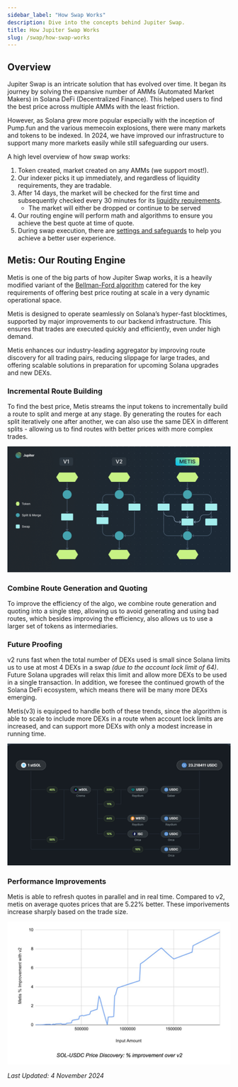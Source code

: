 ```yaml
---
sidebar_label: "How Swap Works"
description: Dive into the concepts behind Jupiter Swap.
title: How Jupiter Swap Works
slug: /swap/how-swap-works
---
```


<head>
    <title>Jupiter Swap | Quickstart</title>
    <meta name="twitter:card" content="summary" />
</head>

## Overview

Jupiter Swap is an intricate solution that has evolved over time. It began its journey by solving the expansive number of AMMs (Automated Market Makers) in Solana DeFi (Decentralized Finance). This helped users to find the best price across multiple AMMs with the least friction.

However, as Solana grew more popular especially with the inception of Pump.fun and the various memecoin explosions, there were many markets and tokens to be indexed. In 2024, we have improved our infrastructure to support many more markets easily while still safeguarding our users.

A high level overview of how swap works:

1. Token created, market created on any AMMs (we support most!).
2. Our indexer picks it up immediately, and regardless of liquidity requirements, they are tradable.
3. After 14 days, the market will be checked for the first time and subsequently checked every 30 minutes for its [liquidity requirements](../general/get-your-token-on-jupiter#how-to-get-your-pool-routed-on-jupiter).
    - The market will either be dropped or continue to be served
4. Our routing engine will perform math and algorithms to ensure you achieve the best quote at time of quote.
5. During swap execution, there are [settings and safeguards](../1-swap/2-tutorials/3-how-to-trade-safely.md) to help you achieve a better user experience.

## Metis: Our Routing Engine

Metis is one of the big parts of how Jupiter Swap works, it is a heavily modified variant of the [Bellman-Ford algorithm](https://en.wikipedia.org/wiki/Bellman%E2%80%93Ford_algorithm) catered for the key requirements of offering best price routing at scale in a very dynamic operational space.

Metis is designed to operate seamlessly on Solana’s hyper-fast blocktimes, supported by major improvements to our backend infrastructure. This ensures that trades are executed quickly and efficiently, even under high demand.

Metis enhances our industry-leading aggregator by improving route discovery for all trading pairs, reducing slippage for large trades, and offering scalable solutions in preparation for upcoming Solana upgrades and new DEXs.

### Incremental Route Building

To find the best price, Metis streams the input tokens to incrementally build a route to split and merge at any stage. By generating the routes for each split iteratively one after another, we can also use the same DEX in different splits - allowing us to find routes with better prices with more complex trades.

![Metis2](../1-swap/img/Metis-2.png)

### Combine Route Generation and Quoting

To improve the efficiency of the algo, we combine route generation and quoting into a single step, allowing us to avoid generating and using bad routes, which besides improving the efficiency, also allows us to use a larger set of tokens as intermediaries.

### Future Proofing

v2 runs fast when the total number of DEXs used is small since Solana limits us to use at most 4 DEXs in a swap *(due to the account lock limit of 64)*. Future Solana upgrades will relax this limit and allow more DEXs to be used in a single transaction. In addition, we foresee the continued growth of the Solana DeFi ecosystem, which means there will be many more DEXs emerging.

Metis(v3) is equipped to handle both of these trends, since the algorithm is able to scale to include more DEXs in a route when account lock limits are increased, and can support more DEXs with only a modest increase in running time.

![Metis3](../1-swap/img/Metis-3.png)

### Performance Improvements

Metis is able to refresh quotes in parallel and in real time. Compared to v2, metis on average quotes prices that are 5.22% better. These imporivements increase sharply based on the trade size.

![Metis4](../1-swap/img/Metis-4.jpg)

*Last Updated: 4 November 2024*
